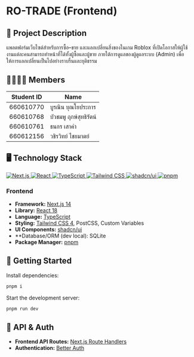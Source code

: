 # RO-TRADE (Frontend)

## 🧾 Project Description

แพลตฟอร์มเว็บไซต์สำหรับการซื้อ–ขาย และแลกเปลี่ยนสิ่งของในเกม Roblox ที่เปิดโอกาสให้ผู้ใช้งานแต่ละคนสามารถทำหน้าที่ได้ทั้งผู้ซื้อและผู้ขาย ภายใต้การดูแลของผู้ดูแลระบบ (Admin) เพื่อให้การแลกเปลี่ยนเป็นไปอย่างราบรื่นและยุติธรรม

## 👨‍👩‍👧‍👦 Members

| Student ID | Name                   |
| ---------- | ---------------------- |
| 660610770  | บูรณิน บุณโยประการ     |
| 660610768  | บัวชมพู ฤกษ์สุทธิรัตน์ |
| 660610761  | ธนกร เสาคำ             |
| 660612156  | วชิรวิทย์ ไชยมาตย์     |

## 🖥️ Technology Stack

<p align="left">
  <a href="https://nextjs.org/" target="_blank">
    <img src="https://img.shields.io/badge/Framework-Next.js%2014-%23000000?logo=nextdotjs&logoColor=white" alt="Next.js" />
  </a>
  <a href="https://react.dev/" target="_blank">
    <img src="https://img.shields.io/badge/Library-React%2018-%2361DAFB?logo=react&logoColor=white" alt="React" />
  </a>
  <a href="https://www.typescriptlang.org/" target="_blank">
    <img src="https://img.shields.io/badge/Language-TypeScript-%233178C6?logo=typescript&logoColor=white" alt="TypeScript" />
  </a>
  <a href="https://tailwindcss.com/" target="_blank">
    <img src="https://img.shields.io/badge/Styling-Tailwind%20CSS%204-%2306B6D4?logo=tailwindcss&logoColor=white" alt="Tailwind CSS" />
  </a>
  <a href="https://ui.shadcn.com/" target="_blank">
    <img src="https://img.shields.io/badge/UI-shadcn%2Fui-%239B59B6?logo=radixui&logoColor=white" alt="shadcn/ui" />
  </a>
  <a href="https://pnpm.io/" target="_blank">
    <img src="https://img.shields.io/badge/Package%20Manager-pnpm-%23F69220?logo=pnpm&logoColor=white" alt="pnpm" />
  </a>
</p>

### Frontend

- **Framework:** [Next.js 14](https://nextjs.org/)
- **Library:** [React 18](https://react.dev/)
- **Language:** [TypeScript](https://www.typescriptlang.org/)
- **Styling:** [Tailwind CSS 4](https://tailwindcss.com/), PostCSS, Custom Variables
- **UI Components:** [shadcn/ui](https://ui.shadcn.com/)
- **Database/ORM (dev local): SQLite
- **Package Manager:** [pnpm](https://pnpm.io/)

## 🚀 Getting Started

Install dependencies:

```bash
pnpm i
```

Start the development server:

```bash
pnpm run dev
```

## 🔐 API & Auth

- **Frontend API Routes:** [Next.js Route Handlers](https://nextjs.org/docs/app/building-your-application/routing/route-handlers)
- **Authentication:** [Better Auth](https://better-auth.vercel.app/)

